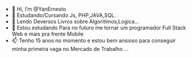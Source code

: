 - 👋 Hi, I’m @YanErnesto
- 👀 Estudando/Cursando Js, PHP,JAVA,SQL.
- 🌱 Lendo Deversos Livros sobre Algoritimos,Logica...
- 💞️ Estou estudando Para no futuro me tornar um programador Full Stack Web e mais pra frente Mobile 
- 📫 Tenho 15 anos no momento e estou bem ansioso para conseguir minha primeira vaga no Mercado de Trabalho ...

<!---
YanErnesto/YanErnesto is a ✨ special ✨ repository because its `README.md` (this file) appears on your GitHub profile.
You can click the Preview link to take a look at your changes.
--->
